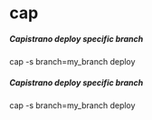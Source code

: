 # cap

##### Capistrano deploy specific branch

   cap  -s branch=my_branch deploy

##### Capistrano deploy specific branch

   cap  -s branch=my_branch deploy
